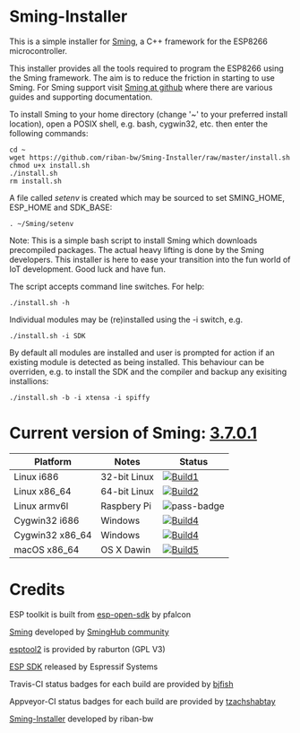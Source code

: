 # Sming-Installer
This is a simple installer for [Sming](https://github.com/SmingHub/Sming), a C++ framework for the ESP8266 microcontroller.

This installer provides all the tools required to program the ESP8266 using the Sming framework. The aim is to reduce the friction in starting to use Sming. For Sming support visit [Sming at github](https://github.com/SmingHub/Sming) where there are various guides and supporting documentation.

To install Sming to your home directory (change '~' to your preferred install location), open a POSIX shell, e.g. bash, cygwin32, etc. then enter the following commands:

```
cd ~
wget https://github.com/riban-bw/Sming-Installer/raw/master/install.sh
chmod u+x install.sh
./install.sh
rm install.sh
```

A file called _setenv_ is created which may be sourced to set SMING_HOME, ESP_HOME and SDK_BASE:

```
. ~/Sming/setenv
```

Note: This is a simple bash script to install Sming which downloads precompiled packages. The actual heavy lifting is done by the Sming developers. This installer is here to ease your transition into the fun world of IoT development. Good luck and have fun.

The script accepts command line switches. For help:

```
./install.sh -h
```

Individual modules may be (re)installed using the -i switch, e.g.

```
./install.sh -i SDK
```

By default all modules are installed and user is prompted for action if an existing module is detected as being installed. This behaviour can be overriden, e.g. to install the SDK and the compiler and backup any exisiting installions:

```
./install.sh -b -i xtensa -i spiffy
```

# Current version of Sming: [3.7.0.1](https://github.com/SmingHub/Sming/releases/tag/3.7.0.1)

| Platform         | Notes        |  Status                                           |
|------------------|--------------|---------------------------------------------------|
| Linux i686       | 32-bit Linux | [![Build1][Linux_i686-badge]][travis-link]      |
| Linux x86_64     | 64-bit Linux | [![Build2][Linux_x86_64-badge]][travis-link]      |
| Linux armv6l     | Raspbery Pi  | ![pass-badge]                                     |
| Cygwin32 i686    | Windows      | [![Build4][Cygwin32_i686-badge]][appveyor-link]   |
| Cygwin32 x86_64  | Windows      | [![Build4][Cygwin32_x86_64-badge]][appveyor-link] |
| macOS x86_64     | OS X Dawin   | [![Build5][OSX-badge]][travis-link]               |

[pass-badge]: https://img.shields.io/badge/build-passing-brightgreen.svg
[fail-badge]: https://img.shields.io/badge/build-failure-red.svg
[Linux_i686-badge]: https://travis-matrix-badges.herokuapp.com/repos/riban-bw/Sming-Installer/branches/master/2
[Linux_x86_64-badge]: https://travis-matrix-badges.herokuapp.com/repos/riban-bw/Sming-Installer/branches/master/1
[Linux_armv6l-badge]: https://ci.appveyor.com/api/projects/status/3tcob4ifowxd5jfg?svg=true
[Cygwin32_i686-badge]: https://appveyor-matrix-badges.herokuapp.com/repos/riban-bw/Sming-Installer/branch/master/1
[Cygwin32_x86_64-badge]: https://appveyor-matrix-badges.herokuapp.com/repos/riban-bw/Sming-Installer/branch/master/2
[OSX-badge]: https://travis-matrix-badges.herokuapp.com/repos/riban-bw/Sming-Installer/branches/master/3

[travis-link]: https://travis-ci.org/riban-bw/Sming-Installer
[appveyor-link]: https://ci.appveyor.com/project/riban-bw/Sming-Installer

# Credits

ESP toolkit is built from [esp-open-sdk](https://github.com/pfalcon/esp-open-sdk) by pfalcon

[Sming](https://github.com/SmingHub/Sming) developed by [SmingHub community](https://github.com/SmingHub/Sming/graphs/contributors)

[esptool2](https://github.com/raburton/esptool2) is provided by raburton (GPL V3)

[ESP SDK](http://bbs.espressif.com/viewforum.php?f=46) released by Espressif Systems

Travis-CI status badges for each build are provided by [bjfish](https://github.com/bjfish/travis-matrix-badges)

Appveyor-CI status badges for each build are provided by [tzachshabtay](https://github.com/tzachshabtay/appveyor-matrix-badges)

[Sming-Installer](https://github.com/riban-bw/Sming-Installer) developed by riban-bw
